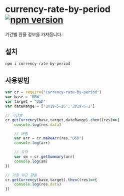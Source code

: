 # currency-rate-by-period [![npm version](https://badge.fury.io/js/currency-rate-by-period.svg)](https://badge.fury.io/js/currency-rate-by-period)

기간별 환율 정보를 가져옵니다.

## 설치
```bash
npm i currency-rate-by-period
```


## 사용방법

```javascript
var cr = require("currency-rate-by-period")
var base = "KRW"
var target = "USD"
var dateRange = ['2019-5-26','2019-6-1']

// 기간별
cr.getCurrency(base,target,dateRange).then((res)=>{
    console.log(res.data)

    // 배열
    var arr = cr.makeArr(res,"USD")
    console.log(arr)

    // 요약
    var sm = cr.getSummary(arr)
    console.log(sm)
})

// 가장 최근 환율
cr.getCurrency(base,target).then((res)=>{
    console.log(res.data)
})
```

